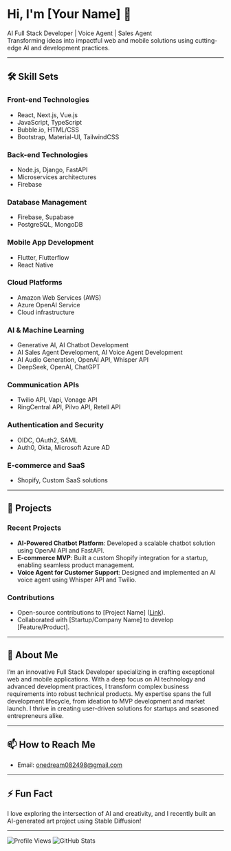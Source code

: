# Hi, I'm [Your Name] 👋

AI Full Stack Developer | Voice Agent | Sales Agent  
Transforming ideas into impactful web and mobile solutions using cutting-edge AI and development practices.

---

## 🛠 Skill Sets

### Front-end Technologies
- React, Next.js, Vue.js
- JavaScript, TypeScript
- Bubble.io, HTML/CSS
- Bootstrap, Material-UI, TailwindCSS

### Back-end Technologies
- Node.js, Django, FastAPI
- Microservices architectures
- Firebase

### Database Management
- Firebase, Supabase
- PostgreSQL, MongoDB

### Mobile App Development
- Flutter, Flutterflow
- React Native

### Cloud Platforms
- Amazon Web Services (AWS)
- Azure OpenAI Service
- Cloud infrastructure

### AI & Machine Learning
- Generative AI, AI Chatbot Development
- AI Sales Agent Development, AI Voice Agent Development
- AI Audio Generation, OpenAI API, Whisper API
- DeepSeek, OpenAI, ChatGPT

### Communication APIs
- Twilio API, Vapi, Vonage API
- RingCentral API, Pilvo API, Retell API

### Authentication and Security
- OIDC, OAuth2, SAML
- Auth0, Okta, Microsoft Azure AD

### E-commerce and SaaS
- Shopify, Custom SaaS solutions

---

## 🚀 Projects

### Recent Projects
- **AI-Powered Chatbot Platform**: Developed a scalable chatbot solution using OpenAI API and FastAPI.  
- **E-commerce MVP**: Built a custom Shopify integration for a startup, enabling seamless product management.  
- **Voice Agent for Customer Support**: Designed and implemented an AI voice agent using Whisper API and Twilio.

### Contributions
- Open-source contributions to [Project Name] ([Link](https://github.com/your-repo)).
- Collaborated with [Startup/Company Name] to develop [Feature/Product].

---

## 📝 About Me

I’m an innovative Full Stack Developer specializing in crafting exceptional web and mobile applications. With a deep focus on AI technology and advanced development practices, I transform complex business requirements into robust technical products. My expertise spans the full development lifecycle, from ideation to MVP development and market launch. I thrive in creating user-driven solutions for startups and seasoned entrepreneurs alike.

---

## 📫 How to Reach Me

- Email: [onedream082498@gmail.com](mailto:onedream082498@gmail.com)  

---

## ⚡ Fun Fact

I love exploring the intersection of AI and creativity, and I recently built an AI-generated art project using Stable Diffusion!

---

![Profile Views](https://komarev.com/ghpvc/?username=onedream0824&color=blue)
![GitHub Stats](https://github-readme-stats.vercel.app/api?username=onedream0824&show_icons=true&theme=radical)